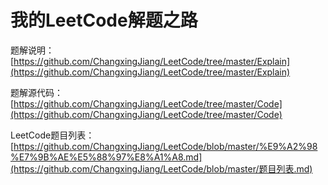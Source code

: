 # 我的LeetCode解题之路

题解说明：[https://github.com/ChangxingJiang/LeetCode/tree/master/Explain](https://github.com/ChangxingJiang/LeetCode/tree/master/Explain)

题解源代码：[https://github.com/ChangxingJiang/LeetCode/tree/master/Code](https://github.com/ChangxingJiang/LeetCode/tree/master/Code)

LeetCode题目列表：[https://github.com/ChangxingJiang/LeetCode/blob/master/%E9%A2%98%E7%9B%AE%E5%88%97%E8%A1%A8.md](https://github.com/ChangxingJiang/LeetCode/blob/master/题目列表.md)